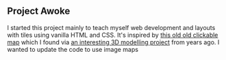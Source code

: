 ## Project Awoke
I started this project mainly to teach myself web development and layouts with tiles using vanilla HTML and CSS. It's inspired by [this old old clickable map](http://portfolio16.de/zelda/map4/map_en.htm) which I found via [an interesting 3D modelling project](http://mithosk-games.blogspot.co.uk/2010/02/3d-links-awakening-major-update-29.html) from years ago.
I wanted to update the code to use image maps
